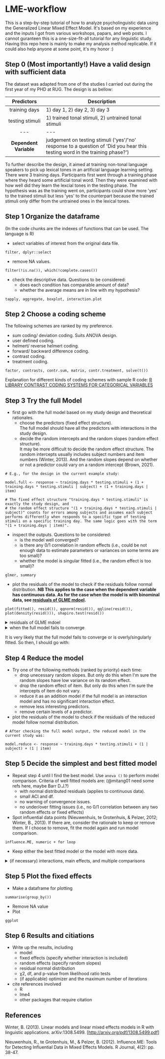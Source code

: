 # LME-workflow

This is a step-by-step tutorial of how to analyze psycholinguistic data using the Generalized Linear Mixed Effect Model. It's based on my experience and the inputs I got from various workshops, papars, and web posts. I cannot guranteen this is a one-size-fit-all tutorial for any linguistic study. Having this repo here is mainly to make my analysis method replicable. If it could also help anyone at some point, it's my honor :)  


## Step 0 (Most importantly!) Have a valid design with sufficient data

The dataset was adapted from one of the studies I carried out during the first year of my PHD at RUG. The design is as bellow:

| Predictors | Description |
| :---: | --- |
| training days | 1) day 1, 2) day 2, 3) day 3 |
| testing stimuli | 1) trained tonal stimuli, 2) untrained tonal stimuli |
| --- | --- |
| **Dependent Variable** | judgement on testing stimuli ('yes'/'no' response to a question of 'Did you hear this testing word in the training phase?') |

To further describe the design, it aimed at training non-tonal language speakers to pick up lexical tones in an artificial language learning setting. There were 3 training days. Participants first went through a training phase where they heard some artificial tonal word. Then they were examined with how well did they learn the lexcial tones in the testing phase. The hypothesis was as the training went on, participants could show more 'yes' to the trained stimuli but less 'yes' to the counterpart because the trained stimuli only differ from the untrained ones in the lexical tones. 


## Step 1 Organize the dataframe

(In the code chunks are the indexes of functions that can be used. The language is R)

* select variables of interest from the original data file. 
```
filter, dplyr::select
```
* remove NA values.
```
filter(!is.na()), which(!complete.cases())
```
* check the descriptive data. Questions to be considered: 
  - does each condition has comparable amount of data? 
  - whether the average means are in line with my hypothesis? 
```
tapply, aggregate, boxplot, interaction.plot
```


## Step 2 Choose a coding scheme
The following schemes are ranked by my preference.
* sum coding/ deviation coding.
Suits ANOVA design.
* user defined coding.
* helmert/ reverse helmert coding.
* forward/ backward difference coding.
* contrast coding.
* treatment coding.
```
factor, contrasts, contr.sum, matrix, contr.treatment, solve(t())
```
Explanation for different kinds of coding schemes with sample R code: [R LIBRARY CONTRAST CODING SYSTEMS FOR CATEGORICAL VARIABLES](https://stats.oarc.ucla.edu/r/library/r-library-contrast-coding-systems-for-categorical-variables/#DEVIATION)

## Step 3 Try the full Model
* first go with the full model based on my study design and theoretical rationales.
  - choose the predictors (fixed effect structure).  
  The full model should have all the predictors with interactions in the study design.
  - decide the random intercepts and the random slopes (random effect structure).  
  It may be more difficult to decide the random effect structure. The random intercepts usually includes subject numbers and item numbers (Winter, 2013). And the random slopes depend on whether or not a predictor could vary on a random intercept (Brown, 2021).
  
 ```
 # E.g., for the design in the current example study:
 
 model.full <- response ~ training.days * testing.stimuli + (1 + training.days * testing.stimuli | subject) + (1 + training.days | item)
 
 # The fixed effect structure "training.days * testing.stimuli" is exactly the study design, and
 # the random effect structure "(1 + training.days * testing.stimuli | subject)" counts for errors among subjects and assumes each subject performs differently when responds to a specific type of testing stimuli on a specific training day. The same logic goes with the term "(1 + training.days | item)".
 ```
* inspect the outputs. Questions to be considered:
  - is the model well converged?
  - is there any 0/1 correlation in random effects (i.e., could be not enough data to estimate parameters or variances on some terms are too small)?
  - whether the model is singular fitted (i.e., the random effect is too small)?
```
glmer, summary
```
* plot the residuals of the model to check if the residuals follow normal distribution. **NB This applies to the case when the dependent variable has continuous data. As for the case when the model is with binominal data, see [residuals of GLME mdoel](#residuals-GLME).**
```
plot(fitted(), resid()), qqnorm(resid()), qqline(resid()), plot(density(resid())), shapiro.test(resid())
```

<a name="residuals-GLME"></a>

<details><summary>residuals of GLME mdoel</summary>
<p>
  
The GLME mdoel cannot have normally distributed residuals when the raw data is binominal. Such as the data I have in the current study. If one really wants to check whether or not the data suit the LME model, here is the solution:  
  
- Aggregate the dependent variable by items. That's saying, in the new dataframe there are fixed factors and subject numbers, plus two columns showing the aggregation of the binominal dependent variables.
```
ddply(summarise, mean(), length(), sum())
```
- combine the aggregations into a new dependent variable.
```
cbind
```
- Fit the model using the newdata frame.
- Check the distribution of residuals.

</p>
</details>


<details><summary>when the full model fails to converge</summary>
<p>
  
try the belows:
  
- change an optimizer. 
```
all_fit, glmerControl
```
- increase possible iterations.
- drop unecessary random slopes. But only do this when I'm sure the random slope to be dropped has low variance on its random effect.
- drop the random effect of item. But only do this when I'm sure that the intercepts of item have low variance.
```
coef
```

</p>
</details>

It is very likely that the full model fails to converge or is overly/singularly fitted. So then, I should go with:

## Step 4 Reduce the model

* Try one of the following methods (ranked by priority) each time:  
  - drop unecessary random slopes. But only do this when I'm sure the random slopes have low variance on its random effect.
  - drop the random effect of item. But only do this when I'm sure the intercepts of item do not vary.
  - reduce it as an addition model if the full model is an interaction model and has no significant interaction effect.
  - remove less interesting predictors.
  - remove certain levels of a predictor.
* plot the residuals of the model to check if the residuals of the reduced model follow normal distribution.

```
# After checking the full model output, the reduced model in the current study was:

model.reduce <- response ~ training.days * testing.stimuli + (1 | subject) + (1 | item)
```

## Step 5 Decide the simplest and best fitted model
* Repeat step 4 until I find the best model. Use `anova ()` to perform model comparison. Criteria of well fitted models are: (@mitang01 need some refs here, maybe Barr D.J.?)
  - with normal distributed residuals (applies to continuous data).
  - small ACI and df.
  - no warning of convergence issues.
  - no under/over fitting issues (i.e., no 0/1 correlation between any two random effects or fixed effects)
* Spot influential data points (Nieuwenhuis, te Grotenhuis, & Pelzer, 2012; Winter, B., 2013). If there are, consider the rationale to keep or remove them. If I choose to remove, fit the model again and run model comparison. 
```
influence.ME, numeric + for loop
```
* Keep either the best fitted model or the model with more data. 


<details><summary>(if necessary) interactions, main effects, and multiple comparisons</summary>
<p>

## Main effects or interactions
* perform the likelihood ratio test between a full model and a reduced model
```
anova
```

## Multiple comparisons within a predictor 
* Use the Tukey method (@mitang01 do I have to always use the Tukey method? Any other methods avaliable?)
```
summary(glht())
```


## Multiple comparisons within an interaction
* Mutate a new interaction variable in the dataframe
* Model the interaction variable
* Tukey comparison
```
interaction, summary(glht())
```

</p>
</details>


## Step 5 Plot the fixed effects
* Make a dataframe for plotting
```
summarise(group_by())
```
* Remove NA value
* Plot
```
ggplot
```

## Step 6 Results and citiations
* Write up the results, including 
  - model
  - fixed effects (specify whether interaction is included)
  - random effects (specify random slopes)
  - residual normal distribution
  - χ2, df, and p-value from likelihood ratio tests
  - (if applicable) optimizer and the maximum number of iterations
* cite references involved
  - R
  - lme4
  - other packages that require citation



## References
Winter, B. (2013). Linear models and linear mixed effects models in R with linguistic applications. arXiv:1308.5499. [http://arxiv.org/pdf/1308.5499.pdf]

Nieuwenhuis, R., te Grotenhuis, M., & Pelzer, B. (2012). Influence.ME: Tools for Detecting Influential Data in Mixed Effects Models. R Journal, 4(2): pp. 38-47.
